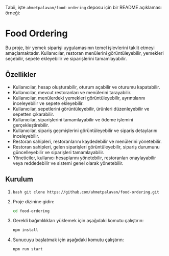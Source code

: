 Tabii, işte `ahmetpalavan/food-ordering` deposu için bir README açıklaması örneği:

# Food Ordering

Bu proje, bir yemek siparişi uygulamasının temel işlevlerini taklit etmeyi amaçlamaktadır. Kullanıcılar, restoran menülerini görüntüleyebilir, yemekleri seçebilir, sepete ekleyebilir ve siparişlerini tamamlayabilir.

## Özellikler

- Kullanıcılar, hesap oluşturabilir, oturum açabilir ve oturumu kapatabilir.
- Kullanıcılar, mevcut restoranları ve menülerini tarayabilir.
- Kullanıcılar, menülerdeki yemekleri görüntüleyebilir, ayrıntılarını inceleyebilir ve sepete ekleyebilir.
- Kullanıcılar, sepetlerini görüntüleyebilir, ürünleri düzenleyebilir ve sepetten çıkarabilir.
- Kullanıcılar, siparişlerini tamamlayabilir ve ödeme işlemini gerçekleştirebilir.
- Kullanıcılar, sipariş geçmişlerini görüntüleyebilir ve sipariş detaylarını inceleyebilir.
- Restoran sahipleri, restoranlarını kaydedebilir ve menülerini yönetebilir.
- Restoran sahipleri, gelen siparişleri görüntüleyebilir, sipariş durumunu güncelleyebilir ve siparişleri tamamlayabilir.
- Yöneticiler, kullanıcı hesaplarını yönetebilir, restoranları onaylayabilir veya reddedebilir ve sistemi genel olarak yönetebilir.

## Kurulum

1. 
   ```
   bash git clone https://github.com/ahmetpalavan/food-ordering.git
   ```

2. Proje dizinine gidin:

   ```bash
   cd food-ordering
   ```

3. Gerekli bağımlılıkları yüklemek için aşağıdaki komutu çalıştırın:

   ```bash
   npm install
   ```

4. Sunucuyu başlatmak için aşağıdaki komutu çalıştırın:

   ```bash
   npm run start
   ```

